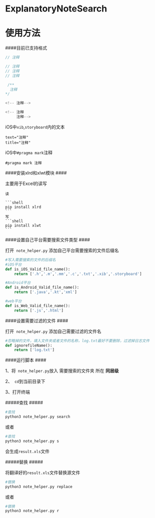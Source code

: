 # ExplanatoryNoteSearch
# 使用方法

####目前已支持格式

```objective-c
// 注释
```
```objective-c
// 注释
// 注释
// 注释
```

```objective-c
 /**
  注释
*/ 
```
```javascript
<!-- 注释-->
```
```javascript
<!-- 注释
     注释-->
```
iOS中```xib```,```storyboard```内的文本
```
text="注释"
title="注释"
```
iOS中```#pragma mark```注释
```
#pragma mark 注释
```

####安装xlrd和xlwt模块 ####

主要用于Excel的读写

	读 
	
	```shell
	pip install xlrd
	```
	写 
	```shell
	pip install xlwt
	```

####设置自己平台需要搜索文件类型  ####

打开` note_helper.py` 添加自己平台需要搜索的文件后缀名

```python
#写入需要搜索的文件的后缀名
#iOS平台
def is_iOS_Valid_file_name():
    return ['.h','.m','.mm','.c','.txt','.xib','.storyboard']

#Android平台
def is_Android_Valid_file_name():
    return ['.java','.kt','xml']

#web平台
def is_Web_Valid_file_name():
    return ['.js','.html']
```

####设置需要过滤的文件 ####

打开` note_helper.py` 添加自己需要过滤的文件名

```python
#忽略掉的文件，填入文件夹或者文件的名称，log.txt最好不要删除，过滤掉日志文件
def ignorefileName():
    return ['log.txt']
```

####运行脚本  ####

1、将` note_helper.py`放入 需要搜索的文件夹 所在 **同层级**

2、` cd`到当前目录下

3、打开终端

#####查找  #####

```python
#查找
python3 note_helper.py search 
```
或者

```python
#查找
python3 note_helper.py s  
```

会生成```result.xls```文件

#####替换  #####

将翻译好的```result.xls```文件替换源文件
```python
#替换
python3 note_helper.py replace
```
或者
```python
#替换
python3 note_helper.py r
```



